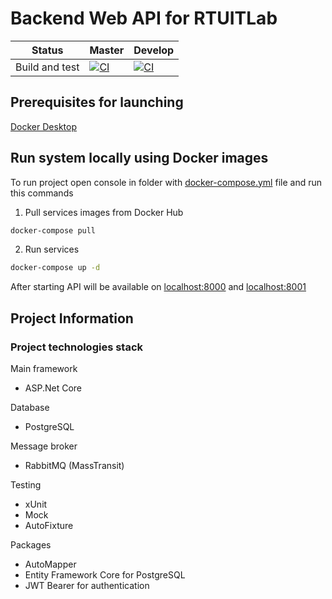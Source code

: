 # Backend Web API for RTUITLab

| Status | Master | Develop |
| ------ | ---- | ---- |
|  Build and  test  | [![CI](https://github.com/Inozpavel/RTUITLabBackend/actions/workflows/dotnet.yml/badge.svg?branch=master&event=push)](https://github.com/Inozpavel/RTUITLabBackend/actions/workflows/dotnet.yml)| [![CI](https://github.com/Inozpavel/RTUITLabBackend/actions/workflows/dotnet.yml/badge.svg?branch=dev&event=push)](https://github.com/Inozpavel/RTUITLabBackend/actions/workflows/dotnet.yml) |

## Prerequisites for launching

[Docker Desktop](https://www.docker.com/products/docker-desktop)

## Run system locally using Docker images

To run project open console in folder with [docker-compose.yml](docker-compose.yml?raw=true) file and run this commands

1. Pull services images from Docker Hub

```cmd
docker-compose pull
```

2. Run services

```cmd
docker-compose up -d
```

After starting API will be available on [localhost:8000](http://localhost:8000)
and [localhost:8001](http://localhost:8001)

## Project Information

### Project technologies stack

Main framework

- ASP.Net Core

Database

- PostgreSQL

Message broker

- RabbitMQ (MassTransit)

Testing

- xUnit
- Mock
- AutoFixture

Packages

- AutoMapper
- Entity Framework Core for PostgreSQL
- JWT Bearer for authentication